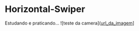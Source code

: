 # Horizontal-Swiper 
Estudando e praticando...
![teste da camera]([url_da_imagem](![image](https://github.com/eniocharles/first-app/assets/120492104/7f17c45d-053b-48f7-994a-de9ee8a5b26b))]
